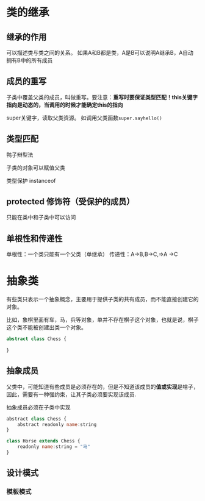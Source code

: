 # 类的继承
## 继承的作用
可以描述类与类之间的关系。
如果A和B都是类，A是B可以说明A继承B，A自动拥有B中的所有成员
## 成员的重写
子类中覆盖父类的成员，叫做重写。要注意：**重写时要保证类型匹配！this关键字指向是动态的，当调用的时候才能确定this的指向**

super关键字，读取父类资源。
如调用父类函数```super.sayhello()```
## 类型匹配


鸭子辩型法

子类的对象可以赋值父类

类型保护
instanceof

## protected 修饰符（受保护的成员）
只能在类中和子类中可以访问
## 单根性和传递性
单根性：一个类只能有一个父类（单继承）
传递性：A->B,B->C,=>A ->C

# 抽象类
有些类只表示一个抽象概念，主要用于提供子类的共有成员，而不能直接创建它的对象。

比如，象棋里面有车，马，兵等对象，单并不存在棋子这个对象，也就是说，棋子这个类不能被创建出类一个对象。
```ts
abstract class Chess {
    
}
```
## 抽象成员
父类中，可能知道有些成员是必须存在的，但是不知道该成员的**值或实现**是啥子，因此，需要有一种强约束，让其子类必须要实现该成员.

抽象成员必须在子类中实现
```js
abstract class Chess {
    abstract readonly name:string  
}

class Horse extends Chess {
    readonly name:string = "马"
}
```

## 设计模式
### 模板模式



